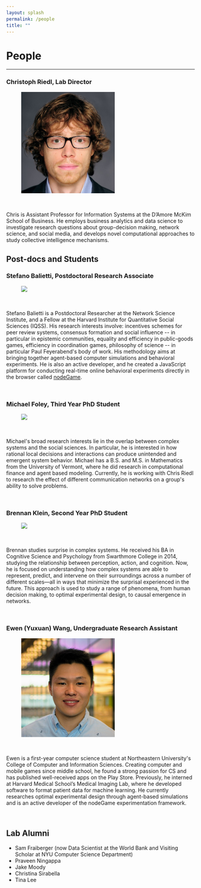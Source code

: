 ```yaml
---
layout: splash
permalink: /people
title: ""
---
```


# People
----------------------------
### Christoph Riedl, Lab Director
<div class="clearfix">
<div class="author__avatar">
<figure class="align-left">
<img src="assets/images/riedl.jpg" class="align-left" width="250">
</figure>
</div>
<a href="https://christophriedl.net/">
 <i class="fas fa-home" style="margin-right: 30px;"></i>
</a>
<a href="https://github.com/riedlc/">
 <i class="fab fa-github" style="margin-right: 30px;"></i>
</a>
<a href="https://twitter.com/criedl">
 <i class="fab fa-twitter" style="margin-right: 30px;"></i>
</a>
<a href="mailto:c.riedl@neu.edu">
 <i class="fa fa-envelope" style="margin-right: 30px;"></i>
</a>
<p>Chris is Assistant Professor for Information Systems at the D’Amore McKim School of Business. He employs business analytics and data science to investigate research questions about group-decision making, network science, and social media, and develops novel computational approaches to study collective intelligence mechanisms.
</p>
</div>

## Post-docs and Students
### Stefano Balietti, Postdoctoral Research Associate
<div class="clearfix">
<figure class="author__avatar align-left">
<img src="https://uploads-ssl.webflow.com/58920a954e6c16dd742902c4/58920a954e6c16dd7429057d_stefano_mini%20(2).jpg" width="250"> 
</figure>
<a href="http://stefanobalietti.com/">
 <i class="fas fa-home" style="margin-right: 30px;"></i>
</a>
<a href="https://twitter.com/balietti">
 <i class="fab fa-twitter" style="margin-right: 30px;"></i>
</a>
<a href="https://github.com/shakty">
 <i class="fab fa-github" style="margin-right: 30px;"></i>
</a>
<p>Stefano Balietti is a Postdoctoral Researcher at the Network Science Institute, and a Fellow at the Harvard Institute for Quantitative Social Sciences (IQSS). His research interests involve: incentives schemes for peer review systems, consensus formation and social influence -- in particular in epistemic communities, equality and efficiency in public-goods games, efficiency in coordination games, philosophy of science -- in particular Paul Feyerabend's body of work. His methodology aims at bringing together agent-based computer simulations and behavioral experiments. He is also an active developer, and he created a JavaScript platform for conducting real-time online behavioral experiments directly in the browser called <a href="http://www.nodegame.org/">nodeGame</a>.
</p>
</div>
<br>

### Michael Foley, Third Year PhD Student
<div class="clearfix">
<figure class="author__avatar align-left">
<img src="https://uploads-ssl.webflow.com/58920a954e6c16dd742902c4/58920a954e6c16dd74290490_mike.jpg" width="250">
</figure>
<a href="mailto:mikefoley37@gmail.com">
 <i class="fa fa-envelope" style="margin-right: 30px;"></i>
</a>
<p>Michael's broad research interests lie in the overlap between complex systems and the social sciences. In particular, he is interested in how rational local decisions and interactions can produce unintended and emergent system behavior. Michael has a B.S. and M.S. in Mathematics from the University of Vermont, where he did research in computational finance and agent based modeling. Currently, he is working with Chris Riedl to research the effect of different communication networks on a group's ability to solve problems.
</p>
</div>
<br>

### Brennan Klein, Second Year PhD Student
<div class="clearfix">
<figure class="author__avatar align-left">
<img src="https://uploads-ssl.webflow.com/58920a954e6c16dd742902c4/58920a954e6c16dd742903e4_brennan2016_original.jpeg" width="250">
</figure>
<a href="mailto:klein.br@husky.neu.edu">
 <i class="fa fa-envelope" style="margin-right: 30px;"></i>
</a>
<a href="https://twitter.com/jkbren">
 <i class="fab fa-twitter" style="margin-right: 30px;"></i>
</a>
<p>Brennan studies surprise in complex systems. He received his BA in Cognitive Science and Psychology from Swarthmore College in 2014, studying the relationship between perception, action, and cognition. Now, he is focused on understanding how complex systems are able to represent, predict, and intervene on their surroundings across a number of different scales—all in ways that minimize the surprisal experienced in the future. This approach is used to study a range of phenomena, from human decision making, to optimal experimental design, to causal emergence in networks. 
</p>
</div>
<br>

### Ewen (Yuxuan) Wang, Undergraduate Research Assistant
<div class="clearfix">
<figure class="author__avatar align-left">
<img src="assets/images/wang.jpg" width="250">
</figure>
<a href="mailto:wang.yuxu@northeastern.edu">
 <i class="fa fa-envelope" style="margin-right: 30px;"></i>
</a>
<a href="https://www.linkedin.com/in/yuxuan-wang-021959100/">
 <i class="fab fa-linkedin-in" style="margin-right: 30px;"></i>
</a>
<a href="https://github.com/ewenw/">
 <i class="fab fa-github" style="margin-right: 30px;"></i>
</a>
<p>Ewen is a first-year computer science student at Northeastern University's College of Computer and Information Sciences. Creating computer and mobile games since middle school, he found a strong passion for CS and has published well-received apps on the Play Store. Previously, he interned at Harvard Medical School’s Medical Imaging Lab, where he developed software to format patient data for machine learning. He currently researches optimal experimental design through agent-based simulations and is an active developer of the nodeGame experimentation framework.
</p>
</div>
<br />


## Lab Alumni
<ul>
	<li>Sam Fraiberger (now Data Scientist at the World Bank and Visiting Scholar at NYU Computer Science Department)</li>
	<li>Praveen Ningappa</li>
	<li>Jake Moody</li>
	<li>Christina Sirabella</li>
	<li>Tina Lee</li>
</ul>
